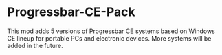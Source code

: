 # Progressbar-CE-Pack
This mod adds 5 versions of Progressbar CE systems based on Windows CE lineup for portable PCs and electronic devices. More systems will be added in the future. 
